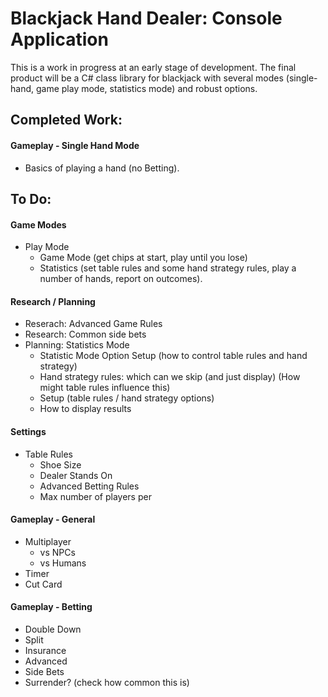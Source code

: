 #  Blackjack Hand Dealer: Console Application

This is a work in progress at an early stage of development.  The final product will be a C# class library for blackjack with several modes (single-hand, game play mode, statistics mode) and robust options.

## Completed Work:

#### Gameplay - Single Hand Mode
- Basics of playing a hand (no Betting).

## To Do:

#### Game Modes
- Play Mode
  - Game Mode (get chips at start, play until you lose)
  - Statistics (set table rules and some hand strategy rules, play a number of hands, report on outcomes).

#### Research / Planning
- Reserach: Advanced Game Rules
- Research: Common side bets
- Planning: Statistics Mode
  - Statistic Mode Option Setup (how to control table rules and hand strategy)
  - Hand strategy rules: which can we skip (and just display) (How might table rules influence this)
  - Setup (table rules / hand strategy options)
  - How to display results

#### Settings

- Table Rules
  - Shoe Size
  - Dealer Stands On
  - Advanced Betting Rules
  - Max number of players per

#### Gameplay - General
- Multiplayer
  - vs NPCs
  - vs Humans
- Timer
- Cut Card

#### Gameplay - Betting
- Double Down
- Split
- Insurance
- Advanced
 - Side Bets
 - Surrender? (check how common this is)


